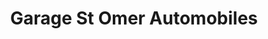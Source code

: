 ---
title: "Garage St Omer Automobiles"
url: /saint-omer-en-chaussee/garage-st-omer-automobiles/
shop: réparation de voitures
---